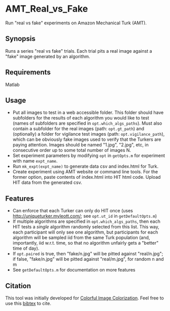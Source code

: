 # AMT_Real_vs_Fake

Run "real vs fake" experiments on Amazon Mechanical Turk (AMT).

## Synopsis
Runs a series "real vs fake" trials. Each trial pits a real image against a "fake" image generated by an algorithm.

## Requirements
Matlab

## Usage
- Put all images to test in a web accessible folder. This folder should have subfolders for the results of each algorithm you would like to test (names of subfolders are specified in `opt.which_algs_paths`). Must also contain a subfolder for the real images (path: `opt.gt_path`) and (optionally) a folder for vigilance test images (path: `opt.vigilance_path`), which can be obviously fake images used to verify that the Turkers are paying attention. Images should be named "1.jpg", "2.jpg", etc, in consecutive order up to some total number of images N.
- Set experiment parameters by modifying `opt` in `getOpts.m` for experiment with name `expt_name`.
- Run `mk_expt(expt_name)` to generate data csv and index.html for Turk.
- Create experiment using AMT website or command line tools. For the former option, paste contents of index.html into HIT html code. Upload HIT data from the generated csv.

## Features
- Can enforce that each Turker can only do HIT once (uses http://uniqueturker.myleott.com/; see `opt.ut_id` in `getDefaultOpts.m`)
- If multiple algorithms are specified in `opt.which_algs_paths`, then each HIT tests a _single_ algorithm randomly selected from this list. This way, each participant will only see one algorithm, but participants for each algorithm will be sampled iid from the same Turk population (and, importantly, iid w.r.t. time, so that no algorithm unfairly gets a "better" time of day).
- If `opt.paired` is true, then "fake/n.jpg" will be pitted against "real/n.jpg"; if false, "fake/n.jpg" will be pitted against "real/m.jpg", for random n and m
- See `getDefaultOpts.m` for documentation on more features

## Citation

This tool was initially developed for <a href="http://richzhang.github.io/colorization/">Colorful Image Colorization</a>. Feel free to use this <a href="http://richzhang.github.io/colorization/resources/bibtex_eccv2016_colorization.txt">bibtex</a> to cite.